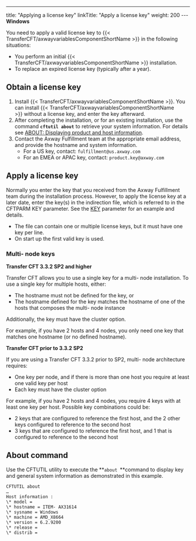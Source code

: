 ---
title: "Applying a license key"
linkTitle: "Apply a license key"
weight: 200
--- ******Windows******

You need to apply a valid license key to {{< TransferCFT/axwayvariablesComponentShortName  >}} in the following situations:

- You perform an initial {{< TransferCFT/axwayvariablesComponentShortName >}} installation.
- To replace an expired license key (typically after a year).

## Obtain a license key

1. Install {{< TransferCFT/axwayvariablesComponentShortName >}}. You can install {{< TransferCFT/axwayvariablesComponentShortName >}} without a license key, and enter the key afterward.
1. After completing the installation, or for an existing installation, use the command **`cftutil about`** to retrieve your system information. For details see [ABOUT: Displaying product and host information](../../../../c_intro_userinterfaces/about_cftutil/about_command).
1. Contact the Axway Fulfillment team at the appropriate email address, and provide the hostname and system information.
    - For a US key, contact: `fulfillment@us.axway.com`
    - For an EMEA or APAC key, contact: `product.key@axway.com`

## Apply a license key

Normally you enter the key that you received from the Axway Fulfillment team during the installation process. However, to apply the license key at a later date, enter the key(s) in the indirection file, which is referred to in the CFTPARM KEY parameter. See the [KEY](../../../../c_intro_userinterfaces/command_summary/parameter_intro/key) parameter for an example and details.

- The file can contain one or multiple license keys, but it must have one key per line.
- On start up the first valid key is used.

### Multi- node keys

****Transfer CFT 3.3.2 SP2 and higher****

Transfer CFT allows you to use a single key for a multi- node installation. To use a single key for multiple hosts, either:

- The hostname must not be defined for the key, or
- The hostname defined for the key matches the hostname of one of the hosts that composes the multi- node instance

Additionally, the key must have the cluster option.

For example, if you have 2 hosts and 4 nodes, you only need one key that matches one hostname (or no defined hostname).

****Transfer CFT prior to 3.3.2 SP2****

If you are using a Transfer CFT 3.3.2 prior to SP2, multi- node architecture requires:

- One key per node, and if there is more than one host you require at least one valid key per host
- Each key must have the cluster option

For example, if you have 2 hosts and 4 nodes, you require 4 keys with at least one key per host. Possible key combinations could be:

- 2 keys that are configured to reference the first host, and the 2 other keys configured to reference to the second host
- 3 keys that are configured to reference the first host, and 1 that is configured to reference to the second host

## About command

Use the CFTUTIL utility to execute the **`about `**command to display key and general system information as demonstrated in this example.

```
CFTUTIL about
…
Host information :
\* model =
\* hostname = ITEM- AX31614
\* sysname = Windows
\* machine = AMD_X8664
\* version = 6.2.9200
\* release =
\* distrib =
```
